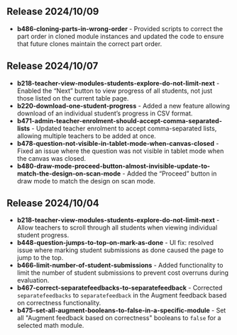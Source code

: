 ## Release 2024/10/09

- **b486-cloning-parts-in-wrong-order** - Provided scripts to correct the part order in cloned module instances and updated the code to ensure that future clones maintain the correct part order.

## Release 2024/10/07

- **b218-teacher-view-modules-students-explore-do-not-limit-next** - Enabled the “Next” button to view progress of all students, not just those listed on the current table page.
- **b220-download-one-student-progress** - Added a new feature allowing download of an individual student’s progress in CSV format.
- **b471-admin-teacher-enrolment-should-accept-comma-separated-lists** - Updated teacher enrolment to accept comma-separated lists, allowing multiple teachers to be added at once.
- **b478-question-not-visible-in-tablet-mode-when-canvas-closed** - Fixed an issue where the question was not visible in tablet mode when the canvas was closed.
- **b480-draw-mode-proceed-button-almost-invisible-update-to-match-the-design-on-scan-mode** - Added the “Proceed” button in draw mode to match the design on scan mode.


## Release 2024/10/04

- **b218-teacher-view-modules-students-explore-do-not-limit-next** - Allow teachers to scroll through all students when viewing individual student progress.
- **b448-question-jumps-to-top-on-mark-as-done** - UI fix: resolved issue where marking student submissions as done caused the page to jump to the top.
- **b466-limit-number-of-student-submissions** - Added functionality to limit the number of student submissions to prevent cost overruns during evaluation.
- **b467-correct-separatefeedbacks-to-separatefeedback** - Corrected `separatefeedbacks` to `separatefeedback` in the Augment feedback based on correctness functionality.
- **b475-set-all-augment-booleans-to-false-in-a-specific-module** - Set all "Augment feedback based on correctness" booleans to `false` for a selected math module.

